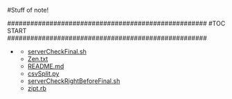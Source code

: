 #Stuff of note!







####################################################
#TOC START
####################################################
* [](.//README.md)
    * [serverCheckFinal.sh](./serverCheckFinal.sh)
    * [Zen.txt](./Zen.txt)
    * [README.md](./README.md)
    * [csvSplit.py](./csvSplit.py)
    * [serverCheckRightBeforeFinal.sh](./serverCheckRightBeforeFinal.sh)
    * [zipt.rb](./zipt.rb)
